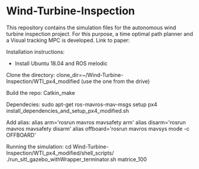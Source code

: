 # Wind-Turbine-Inspection

This repository contains the simulation files for the autonomous wind turbine inspection project. For this purpose, a time optimal path planner and a Visual tracking MPC is developed. Link to paper:

Installation instructions:
- Install Ubuntu 18.04 and ROS melodic

Clone the directory:
clone_dir=~/Wind-Turbine-Inspection/WTI_px4_modified     (use the one from the drive)


Build the repo:
Catkin_make


Dependecies:
sudo apt-get ros-mavros-mav-msgs 
setup px4
install_dependencies_and_setup_px4_modified.sh


Add alias:
alias arm='rosrun mavros mavsafety arm'
alias disarm='rosrun mavros mavsafety disarm'
alias offboard='rosrun mavros mavsys mode -c OFFBOARD'



Running the simulation:
cd Wind-Turbine-Inspection/WTI_px4_modified/shell_scripts/
./run_sitl_gazebo_withWrapper_terminator.sh matrice_100
